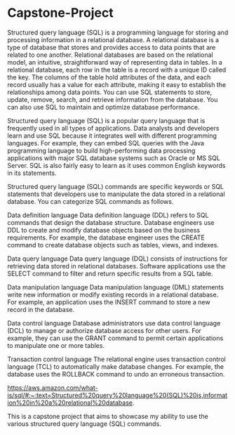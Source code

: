 # Capstone-Project
Structured query language (SQL) is a programming language for storing and processing information in a relational database. A relational database is a type of database that stores and provides access to data points that are related to one another. Relational databases are based on the relational model, an intuitive, straightforward way of representing data in tables. In a relational database, each row in the table is a record with a unique ID called the key. The columns of the table hold attributes of the data, and each record usually has a value for each attribute, making it easy to establish the relationships among data points. You can use SQL statements to store, update, remove, search, and retrieve information from the database. You can also use SQL to maintain and optimize database performance.

Structured query language (SQL) is a popular query language that is frequently used in all types of applications. Data analysts and developers learn and use SQL because it integrates well with different programming languages. For example, they can embed SQL queries with the Java programming language to build high-performing data processing applications with major SQL database systems such as Oracle or MS SQL Server. SQL is also fairly easy to learn as it uses common English keywords in its statements.

Structured query language (SQL) commands are specific keywords or SQL statements that developers use to manipulate the data stored in a relational database. You can categorize SQL commands as follows.

Data definition language Data definition language (DDL) refers to SQL commands that design the database structure. Database engineers use DDL to create and modify database objects based on the business requirements. For example, the database engineer uses the CREATE command to create database objects such as tables, views, and indexes.

Data query language Data query language (DQL) consists of instructions for retrieving data stored in relational databases. Software applications use the SELECT command to filter and return specific results from a SQL table.

Data manipulation language Data manipulation language (DML) statements write new information or modify existing records in a relational database. For example, an application uses the INSERT command to store a new record in the database.

Data control language Database administrators use data control language (DCL) to manage or authorize database access for other users. For example, they can use the GRANT command to permit certain applications to manipulate one or more tables.

Transaction control language The relational engine uses transaction control language (TCL) to automatically make database changes. For example, the database uses the ROLLBACK command to undo an erroneous transaction.

https://aws.amazon.com/what-is/sql/#:~:text=Structured%20query%20language%20(SQL)%20is,information%20in%20a%20relational%20database.

This is a capstone project that aims to showcase my ability to use the various structured query language (SQL) commands.
